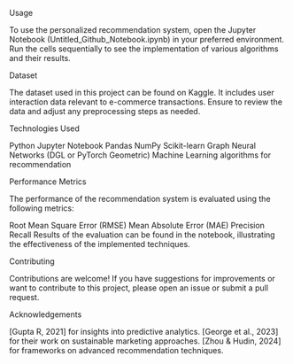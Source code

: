 Usage

To use the personalized recommendation system, open the Jupyter Notebook (Untitled_Github_Notebook.ipynb) in your preferred environment. Run the cells sequentially to see the implementation of various algorithms and their results.

Dataset

The dataset used in this project can be found on Kaggle. It includes user interaction data relevant to e-commerce transactions. Ensure to review the data and adjust any preprocessing steps as needed.

Technologies Used

Python
Jupyter Notebook
Pandas
NumPy
Scikit-learn
Graph Neural Networks (DGL or PyTorch Geometric)
Machine Learning algorithms for recommendation

Performance Metrics

The performance of the recommendation system is evaluated using the following metrics:

Root Mean Square Error (RMSE)
Mean Absolute Error (MAE)
Precision
Recall
Results of the evaluation can be found in the notebook, illustrating the effectiveness of the implemented techniques.


Contributing

Contributions are welcome! If you have suggestions for improvements or want to contribute to this project, please open an issue or submit a pull request.

Acknowledgements

[Gupta R, 2021] for insights into predictive analytics.
[George et al., 2023] for their work on sustainable marketing approaches.
[Zhou & Hudin, 2024] for frameworks on advanced recommendation techniques.
